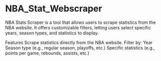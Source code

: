 # NBA_Stat_Webscraper
NBA Stats Scraper is a tool that allows users to scrape statistics from the NBA website. It offers customizable filters, letting users select specific years, season types, and statistics to display.

Features
Scrape statistics directly from the NBA website.
Filter by:
Year
Season type (e.g., regular season, playoffs, etc.)
Specific statistics (e.g., points per game, rebounds, assists, etc.)
